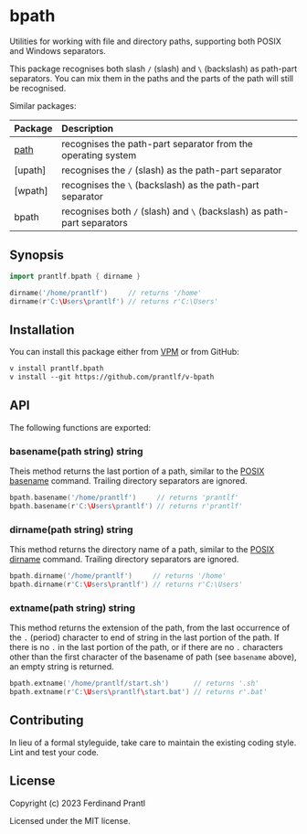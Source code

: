 # bpath

Utilities for working with file and directory paths, supporting both POSIX and Windows separators.

This package recognises both slash `/` (slash) and `\` (backslash) as path-part separators. You can mix them in the paths and the parts of the path will still be recognised.

Similar packages:

| Package | Description                                                             |
|:--------|:------------------------------------------------------------------------|
| [path]  | recognises the path-part separator from the operating system            |
| [upath] | recognises the `/` (slash) as the path-part separator                   |
| [wpath] | recognises the `\` (backslash) as the path-part separator               |
| bpath   | recognises both `/` (slash) and `\` (backslash) as path-part separators |

## Synopsis

```go
import prantlf.bpath { dirname }

dirname('/home/prantlf')     // returns '/home'
dirname(r'C:\Users\prantlf') // returns r'C:\Users'
```

## Installation

You can install this package either from [VPM] or from GitHub:

```txt
v install prantlf.bpath
v install --git https://github.com/prantlf/v-bpath
```

## API

The following functions are exported:

### basename(path string) string

Theis method returns the last portion of a path, similar to the [POSIX basename] command. Trailing directory separators are ignored.

```go
bpath.basename('/home/prantlf')     // returns 'prantlf'
bpath.basename(r'C:\Users\prantlf') // returns r'prantlf'
```

### dirname(path string) string

This method returns the directory name of a path, similar to the [POSIX dirname] command. Trailing directory separators are ignored.

```go
bpath.dirname('/home/prantlf')     // returns '/home'
bpath.dirname(r'C:\Users\prantlf') // returns r'C:\Users'
```

### extname(path string) string

This method returns the extension of the path, from the last occurrence of the `.` (period) character to end of string in the last portion of the path. If there is no `.` in the last portion of the path, or if there are no `.` characters other than the first character of the basename of path (see `basename` above), an empty string is returned.

```go
bpath.extname('/home/prantlf/start.sh')      // returns '.sh'
bpath.extname(r'C:\Users\prantlf\start.bat') // returns r'.bat'
```

## Contributing

In lieu of a formal styleguide, take care to maintain the existing coding style. Lint and test your code.

## License

Copyright (c) 2023 Ferdinand Prantl

Licensed under the MIT license.

[VPM]: https://vpm.vlang.io/packages/prantlf.bpath
[path]: https://github.com/prantlf/v-path
[path_posix]: https://github.com/prantlf/v-path-posix
[path_win32]: https://github.com/prantlf/v-path-win32
[POSIX basename]: https://man7.org/linux/man-pages/man3/basename.3p.html
[POSIX dirname]: https://man7.org/linux/man-pages/man3/dirname.3p.html
